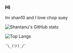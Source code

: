 ### Hi

Im shan10 and I love chop suey 

![Shantanu's GitHub stats](https://github-readme-stats.vercel.app/api?username=ShanTen&theme=highcontrast&show_icons=true&hide_rank=true])


![Top Langs](https://github-readme-stats.vercel.app/api/top-langs/?username=ShanTen&theme=highcontrast)

`¯\_(ツ)_/¯`
